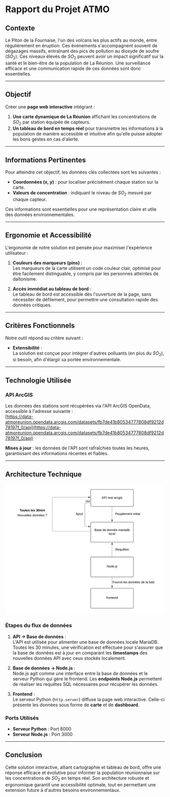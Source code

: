 # **Rapport du Projet ATMO**

## **Contexte**

Le Piton de la Fournaise, l'un des volcans les plus actifs au monde, entre régulièrement en éruption. Ces événements s'accompagnent souvent de dégazages massifs, entraînant des pics de pollution au dioxyde de soufre ($SO_2$). Ces niveaux élevés de $SO_2$ peuvent avoir un impact significatif sur la santé et le bien-être de la population de La Réunion. Une surveillance efficace et une communication rapide de ces données sont donc essentielles.

---

## **Objectif**

Créer une **page web interactive** intégrant :

1. **Une carte dynamique de La Réunion** affichant les concentrations de $SO_2$ par station équipée de capteurs.  
2. **Un tableau de bord en temps réel** pour transmettre les informations à la population de manière accessible et intuitive afin qu'elle puisse adopter les bons gestes en cas d'alerte.

---

## **Informations Pertinentes**

Pour atteindre cet objectif, les données clés collectées sont les suivantes :

- **Coordonnées (x, y)** : pour localiser précisément chaque station sur la carte.
- **Valeurs de concentration** : indiquant le niveau de $SO_2$ mesuré par chaque capteur.

Ces informations sont essentielles pour une représentation claire et utile des données environnementales.

---

## **Ergonomie et Accessibilité**

L'ergonomie de notre solution est pensée pour maximiser l'expérience utilisateur :

1. **Couleurs des marqueurs (pins)** :  
   Les marqueurs de la carte utilisent un code couleur clair, optimisé pour être facilement distinguable, y compris par les personnes atteintes de daltonisme.

2. **Accès immédiat au tableau de bord** :  
   Le tableau de bord est accessible dès l'ouverture de la page, sans nécessiter de défilement, pour permettre une consultation rapide des données critiques.

---

## **Critères Fonctionnels**

Notre outil répond au critère suivant :

- **Extensibilité** :  
  La solution est conçue pour intégrer d'autres polluants (en plus du $SO_2$), si besoin, afin d'élargir sa portée environnementale.

---

## **Technologie Utilisée**

### **API ArcGIS**

Les données des stations sont récupérées via l'API ArcGIS OpenData, accessible à l'adresse suivante :  
[https://data-atmoreunion.opendata.arcgis.com/datasets/fb7de41b80534777808df9212d78197f_0/api](https://data-atmoreunion.opendata.arcgis.com/datasets/fb7de41b80534777808df9212d78197f_0/api)  

**Mises à jour** : les données de l'API sont rafraîchies toutes les heures, garantissant des informations récentes et fiables.

---

## **Architecture Technique**

![Stack de la solution](./img/stack.png)

### **Étapes du flux de données**

1. **API → Base de données** :  
   L'API est utilisée pour alimenter une base de données locale MariaDB. Toutes les 30 minutes, une vérification est effectuée pour s'assurer que la base de données est à jour en comparant les **timestamps** des nouvelles données API avec ceux stockés localement.

2. **Base de données → Node.js** :  
   Node.js agit comme une interface entre la base de données et le serveur Python qui gère le frontend. Les **endpoints Node.js** permettent de réaliser les requêtes SQL nécessaires pour récupérer les données.

3. **Frontend** :  
   Le serveur Python (`http.server`) diffuse la page web interactive. Celle-ci présente les données sous forme de **carte** et de **dashboard**.

### **Ports Utilisés**

- **Serveur Python** : Port 8000  
- **Serveur Node.js** : Port 3000  

---

## **Conclusion**

Cette solution interactive, alliant cartographie et tableau de bord, offre une réponse efficace et évolutive pour informer la population réunionnaise sur les concentrations de $SO_2$ en temps réel. Son architecture robuste et ergonomique garantit une accessibilité optimale, tout en permettant une extension future à d'autres besoins environnementaux.
